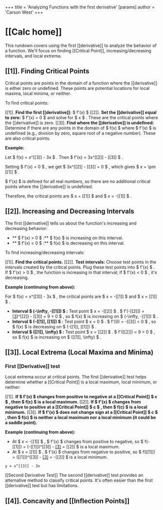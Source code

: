 +++
 title = 'Analyzing Functions with the first derivative'
[params]
	author = 'Carson West'
+++
# [[Calc home]]

This rundown covers using the first [[derivative]] to analyze the behavior of a function.  We'll focus on finding [[Critical Point]], increasing/decreasing intervals, and local extrema.

## [[1]]. Finding Critical Points

Critical points are points in the domain of a function where the [[derivative]] is either zero or undefined.  These points are potential locations for local maxima, local minima, or neither.

To find critical points:

[[1]]. **Find the first [[derivative]]:**  $ f'(x) $ 
[[2]]. **Set the [[derivative]] equal to zero:**  $ f'(x) = 0 $  and solve for  $ x $ .  These are the critical points where the [[derivative]] is zero.
[[3]]. **Find where the [[derivative]] is undefined:** Determine if there are any points in the domain of  $ f(x) $  where  $ f'(x) $  is undefined (e.g., division by zero, square root of a negative number). These are also critical points.

**Example:**

Let  $ f(x) = x^[[3]] - 3x $ . Then  $ f'(x) = 3x^[[2]] - [[3]] $ .

Setting  $ f'(x) = 0 $ , we get  $ 3x^[[2]] - [[3]] = 0 $ , which gives  $ x = \pm [[1]] $ .

 $ f'(x) $  is defined for all real numbers, so there are no additional critical points where the [[derivative]] is undefined.

Therefore, the critical points are  $ x = [[1]] $  and  $ x = -[[1]] $ .


## [[2]]. Increasing and Decreasing Intervals

The first [[derivative]] tells us about the function's increasing and decreasing behavior:

* ** $ f'(x) > 0 $ :**   $ f(x) $  is increasing on this interval.
* ** $ f'(x) < 0 $ :**  $ f(x) $  is decreasing on this interval.

To find increasing/decreasing intervals:

[[1]]. **Find the critical points.**
[[2]]. **Test intervals:** Choose test points in the intervals created by the critical points.  Plug these test points into  $ f'(x) $ . If  $ f'(x) > 0 $ , the function is increasing in that interval; if  $ f'(x) < 0 $ , it's decreasing.


**Example (continuing from above):**

For  $ f(x) = x^[[3]] - 3x $ , the critical points are  $ x = -[[1]] $  and  $ x = [[1]] $ .

* **Interval  $ (-\infty, -[[1]]) $ :** Test point  $ x = -[[2]] $ .  $ f'(-[[2]]) = [[3]](-[[2]])^[[2]] - [[3]] = 9 > 0 $ , so  $ f(x) $  is increasing on  $ (-\infty, -[[1]]) $ .
* **Interval  $ (-[[1]], [[1]]) $ :** Test point  $ x = 0 $ .  $ f'(0) = -[[3]] < 0 $ , so  $ f(x) $  is decreasing on  $ (-[[1]], [[1]]) $ .
* **Interval  $ ([[1]], \infty) $ :** Test point  $ x = [[2]] $ .  $ f'([[2]]) = 9 > 0 $ , so  $ f(x) $  is increasing on  $ ([[1]], \infty) $ .


## [[3]]. Local Extrema (Local Maxima and Minima)

### First [[Derivative]] test
Local extrema occur at critical points.  The first [[derivative]] test helps determine whether a [[Critical Point]] is a local maximum, local minimum, or neither:

[[1]]. **If  $ f'(x) $  changes from positive to negative at a [[Critical Point]]  $ c $ , then  $ f(c) $  is a local maximum.**
[[2]]. **If  $ f'(x) $  changes from negative to positive at a [[Critical Point]]  $ c $ , then  $ f(c) $  is a local minimum.**
[[3]]. **If  $ f'(x) $  does not change sign at a [[Critical Point]]  $ c $ , then  $ f(c) $  is neither a local maximum nor a local minimum (it could be a saddle point).**


**Example (continuing from above):**

* At  $ x = -[[1]] $ ,  $ f'(x) $  changes from positive to negative, so  $ f(-[[1]]) = (-[[1]])^[[3]] - [[3]](-[[1]]) = [[2]] $  is a local maximum.
* At  $ x = [[1]] $ ,  $ f'(x) $  changes from negative to positive, so  $ f([[1]]) = ([[1]])^[[3]] - [[3]]([[1]]) = -[[2]] $  is a local minimum.


```desmos-graph
y = x^[[3]] - 3x
```

[[Second Derivative Test]]  The second [[derivative]] test provides an alternative method to classify critical points.  It's often easier than the first [[derivative]] test but has limitations.

## [[4]]. Concavity and [[Inflection Points]]

